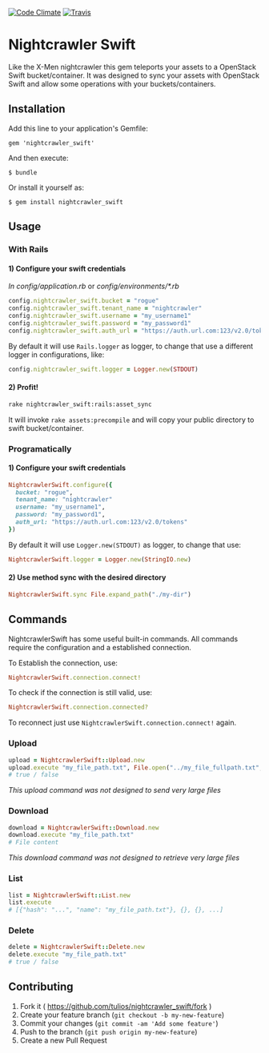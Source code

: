[![Code Climate](https://codeclimate.com/github/tulios/nightcrawler_swift/badges/gpa.svg)](https://codeclimate.com/github/tulios/nightcrawler_swift)
[![Travis](https://api.travis-ci.org/tulios/nightcrawler_swift.svg?branch=master)](https://travis-ci.org/tulios/nightcrawler_swift)

# Nightcrawler Swift

Like the X-Men nightcrawler this gem teleports your assets to a OpenStack Swift bucket/container. It was designed to sync your assets with OpenStack Swift and allow some operations with your buckets/containers.

## Installation

Add this line to your application's Gemfile:

    gem 'nightcrawler_swift'

And then execute:

    $ bundle

Or install it yourself as:

    $ gem install nightcrawler_swift

## Usage

### With Rails
#### 1) Configure your swift credentials

_In config/application.rb_ or _config/environments/*.rb_

```ruby
config.nightcrawler_swift.bucket = "rogue"
config.nightcrawler_swift.tenant_name = "nightcrawler"
config.nightcrawler_swift.username = "my_username1"
config.nightcrawler_swift.password = "my_password1"
config.nightcrawler_swift.auth_url = "https://auth.url.com:123/v2.0/tokens"
```

By default it will use ```Rails.logger``` as logger, to change that use a different logger in configurations, like:

```ruby
config.nightcrawler_swift.logger = Logger.new(STDOUT)
```

#### 2) Profit!

```sh
rake nightcrawler_swift:rails:asset_sync
```

It will invoke ```rake assets:precompile``` and will copy your public directory to swift bucket/container.

### Programatically

#### 1) Configure your swift credentials

```ruby
NightcrawlerSwift.configure({
  bucket: "rogue",
  tenant_name: "nightcrawler"
  username: "my_username1",
  password: "my_password1",
  auth_url: "https://auth.url.com:123/v2.0/tokens"
})
```

By default it will use ```Logger.new(STDOUT)``` as logger, to change that use:

```ruby
NightcrawlerSwift.logger = Logger.new(StringIO.new)
```

#### 2) Use method sync with the desired directory

```ruby
NightcrawlerSwift.sync File.expand_path("./my-dir")
```

## Commands

NightcrawlerSwift has some useful built-in commands. All commands require the configuration and a established connection.

To Establish the connection, use:

```ruby
NightcrawlerSwift.connection.connect!
```

To check if the connection is still valid, use:

```ruby
NightcrawlerSwift.connection.connected?
```

To reconnect just use ```NightcrawlerSwift.connection.connect!``` again.

### Upload

```ruby
upload = NightcrawlerSwift::Upload.new
upload.execute "my_file_path.txt", File.open("../my_file_fullpath.txt", "r")
# true / false
```

_This upload command was not designed to send very large files_

### Download

```ruby
download = NightcrawlerSwift::Download.new
download.execute "my_file_path.txt"
# File content
```

_This download command was not designed to retrieve very large files_

### List

```ruby
list = NightcrawlerSwift::List.new
list.execute
# [{"hash": "...", "name": "my_file_path.txt"}, {}, {}, ...]
```

### Delete

```ruby
delete = NightcrawlerSwift::Delete.new
delete.execute "my_file_path.txt"
# true / false
```

## Contributing

1. Fork it ( https://github.com/tulios/nightcrawler_swift/fork )
2. Create your feature branch (`git checkout -b my-new-feature`)
3. Commit your changes (`git commit -am 'Add some feature'`)
4. Push to the branch (`git push origin my-new-feature`)
5. Create a new Pull Request
